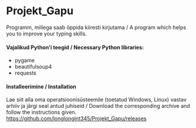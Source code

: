 # Projekt_Gapu
Programm, millega saab õppida kiiresti kirjutama / A program which helps you to improve your typing skills.

#### Vajalikud Python'i teegid / Necessary Python libraries:

* pygame
* beautifulsoup4
* requests

#### Installeerimine / Installation

Lae siit alla oma operatsioonisüsteemile (toetatud Windows, Linux) vastav arhiiv ja järgi seal antud juhiseid /
Download the corresponding archive and follow the instructions given.
https://github.com/longlongint345/Projekt_Gapu/releases 
